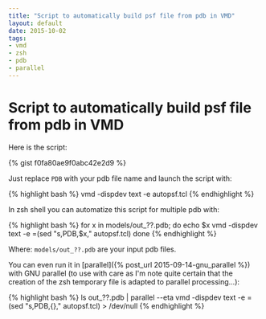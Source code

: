 ```yaml
---
title: "Script to automatically build psf file from pdb in VMD"
layout: default
date: 2015-10-02
tags:
- vmd
- zsh
- pdb
- parallel
---
```


# Script to automatically build psf file from pdb in VMD

Here is the script:

{% gist f0fa80ae9f0abc42e2d9 %}

Just replace `PDB` with your pdb file name and launch the script with:

{% highlight bash %}
vmd -dispdev text -e autopsf.tcl
{% endhighlight %}

In zsh shell you can automatize this script for multiple pdb with:

{% highlight bash %}
for x in models/out_??.pdb; do
    echo $x
    vmd -dispdev text -e =(sed "s,PDB,$x," autopsf.tcl)
done
{% endhighlight %}

Where: `models/out_??.pdb` are your input pdb files.

You can even run it in [parallel]({% post_url 2015-09-14-gnu_parallel %}) with GNU parallel (to use with care as I'm note quite certain that the creation of the zsh temporary file is adapted to parallel processing...):

{% highlight bash %}
ls out_??.pdb | parallel --eta vmd -dispdev text -e =(sed "s,PDB,{}," autopsf.tcl) > /dev/null
{% endhighlight %}

